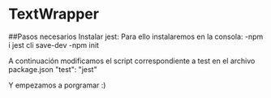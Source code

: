 # TextWrapper

##Pasos necesarios
Instalar jest:
Para ello instalaremos en la consola:
-npm i jest cli save-dev
-npm init

A continuación modificamos el script correspondiente a test en el archivo package.json
"test": "jest"

Y empezamos a porgramar :)
